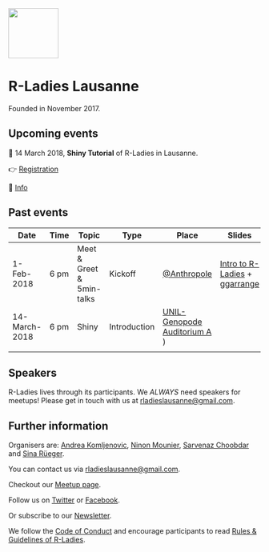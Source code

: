 
<img src="https://github.com/rladies/starter-kit/blob/master/logo/R-LadiesGlobal_RBG_online_LogoWithText_Horizontal.png" data-canonical-src="https://github.com/rladies/starter-kit/blob/master/logo/R-LadiesGlobal_RBG_online_LogoWithText_Horizontal.png" height="100" />

# R-Ladies Lausanne
Founded in November 2017. 

## Upcoming events
:date: 14 March 2018, **Shiny Tutorial**  of R-Ladies in Lausanne.

:point_right: [Registration](https://www.meetup.com/rladies-lausanne/events/247414318/)  

:mag_right: [Info](https://www.meetup.com/rladies-lausanne/events/247414318/)

## Past events
| Date  | Time  | Topic  | Type  | Place  | Slides  |
|---|---|---|---|---|---|
| 1-Feb-2018  | 6 pm  | Meet & Greet & 5min-talks  | Kickoff  | [@Anthropole](https://goo.gl/maps/vpsdsAj4isT2)   | [Intro to R-Ladies](https://github.com/rladies/meetup-presentations_lausanne/blob/master/20180201_kickoff/2018-02-01-kickoff-presentation.pdf) + [ggarrange](https://github.com/rladies/meetup-presentations_lausanne/blob/master/20180201_kickoff/2018-02-01-lightning_multipage_pdf_lw.pdf) |
| 14-March-2018  | 6 pm  | Shiny  | Introduction  | [UNIL-Genopode Auditorium A](https://goo.gl/maps/Fo8rctLTWgm) )  |  |
|   |  |  |   |   |   |

## Speakers
R-Ladies lives through its participants. We *ALWAYS* need speakers for meetups! Please get in touch with us at <rladieslausanne@gmail.com>. 

## Further information
Organisers are: [Andrea Komljenovic](https://twitter.com/antifreezeprot), [Ninon Mounier](https://wp.unil.ch/sgg/ninon-mounier/), [Sarvenaz Choobdar](https://www2.unil.ch/cbg/index.php?title=User:Sarvenaz) and [Sina R&uuml;eger](https://twitter.com/sinarueeger).

You can contact us via <rladieslausanne@gmail.com>.

Checkout our [Meetup page](http://meetu.ps/c/3Flzf/vBnX0/f).

Follow us on [Twitter](https://twitter.com/RLadiesLausanne) or [Facebook](https://www.facebook.com/RLadiesLausanne/).

Or subscribe to our [Newsletter](goo.gl/X5H6u5).

We follow the [Code of Conduct](https://github.com/rladies/starter-kit/wiki/Code-of-Conduct) and encourage participants to read [Rules & Guidelines of R-Ladies](https://github.com/rladies/starter-kit/blob/master/R-Ladies_RulesGuidelines.pdf).



